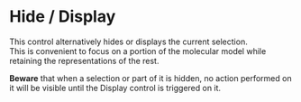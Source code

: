 # Hide / Display
This control alternatively hides or displays the current selection.  
This is convenient to focus on a portion of the molecular model while retaining the representations of the rest.

**Beware** that when a selection or part of it is hidden, no action performed on it will be visible until the Display control is triggered on it.